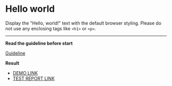 # Hello world

Display the "Hello, world!" text with the default browser styling. Please do not
use any enclosing tags like `<h1>` or `<p>`.
___

**Read the guideline before start**

[Guideline](https://mate-academy.github.io/layout_task-guideline/)

**Result**

- [DEMO LINK](https://havrylenkov.github.io/layout_hello-world/) <br>
- [TEST REPORT LINK](https://havrylenkov.github.io/layout_hello-world/report/html_report/)
